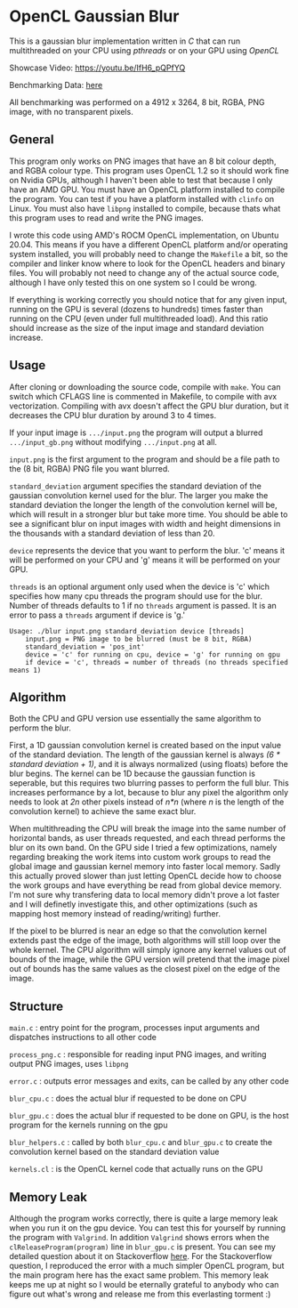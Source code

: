 # OpenCL Gaussian Blur
This is a gaussian blur implementation written in *C* that can run multithreaded on your CPU using *pthreads* or on your GPU using *OpenCL*

Showcase Video: https://youtu.be/IfH6_pQPfYQ 

Benchmarking Data: [here](https://docs.google.com/spreadsheets/d/e/2PACX-1vRb-oeR40DNBxupItV7g4kWo4vkKOww2DULMerxg2vj0lUWFjKT4EWCNUbjnS-LTIyDPZfXg3vYYcDA/pubhtml)

All benchmarking was performed on a 4912 x 3264, 8 bit, RGBA, PNG image, with no transparent pixels.

## General
This program only works on PNG images that have an 8 bit colour depth, and RGBA colour type.
This program uses OpenCL 1.2 so it should work fine on Nvidia GPUs, although I haven't been able to test that because I only have an AMD GPU.
You must have an OpenCL platform installed to compile the program. You can test if you have a platform installed with `clinfo` on Linux.
You must also have `libpng` installed to compile, because thats what this program uses to read and write the PNG images.

I wrote this code using AMD's ROCM OpenCL implementation, on Ubuntu 20.04.
This means if you have a different OpenCL platform and/or operating system installed, you will probably need to change the `Makefile` a bit, so the compiler and linker know where to look for the OpenCL headers and binary files.
You will probably not need to change any of the actual source code, although I have only tested this on one system so I could be wrong.

If everything is working correctly you should notice that for any given input, running on the GPU is several (dozens to hundreds) times faster than running on the CPU 
(even under full multithreaded load). And this ratio should increase as the size of the input image and standard deviation increase.

## Usage
After cloning or downloading the source code, compile with `make`. You can switch which CFLAGS line is commented in Makefile, to compile with avx vectorization.
Compiling with avx doesn't affect the GPU blur duration, but it decreases the CPU blur duration by around 3 to 4 times.

If your input image is `.../input.png` the program will output a blurred `.../input_gb.png` without modifying `.../input.png` at all.

`input.png` is the first argument to the program and should be a file path to the (8 bit, RGBA) PNG file you want blurred. 

`standard_deviation` argument specifies the standard deviation of the gaussian convolution kernel used for the blur.
The larger you make the standard deviation the longer the length of the convolution kernel will be, which will result in a stronger blur but take more time.
You should be able to see a significant blur on input images with width and height dimensions in the thousands with a standard deviation of less than 20.

`device` represents the device that you want to perform the blur. 'c' means it will be performed on your CPU and 'g' means it will be performed on your GPU.

`threads` is an optional argument only used when the device is 'c' which specifies how many cpu threads the program should use for the blur.
Number of threads defaults to 1 if no `threads` argument is passed. It is an error to pass a `threads` argument if device is 'g.'

```
Usage: ./blur input.png standard_deviation device [threads]
	input.png = PNG image to be blurred (must be 8 bit, RGBA)
	standard_deviation = 'pos_int'
	device = 'c' for running on cpu, device = 'g' for running on gpu
	if device = 'c', threads = number of threads (no threads specified means 1)
````

## Algorithm
Both the CPU and GPU version use essentially the same algorithm to perform the blur.

First, a 1D gaussian convolution kernel is created based on the input value of the standard deviation.
The length of the gaussian kernel is always *(6 * standard deviation + 1)*, and it is always normalized (using floats) before the blur begins.
The kernel can be 1D because the gaussian function is seperable, but this requires two blurring passes to perform the full blur.
This increases performance by a lot, because to blur any pixel the algorithm only needs to look at *2n* other pixels instead of *n\*n*
(where *n* is the length of the convolution kernel) to achieve the same exact blur.

When multithreading the CPU will break the image into the same number of horizontal bands, as user threads requested, and each thread performs the blur on its own band.
On the GPU side I tried a few optimizations, namely regarding breaking the work items into custom work groups to read the global image and gaussian kernel memory into faster local memory.
Sadly this actually proved slower than just letting OpenCL decide how to choose the work groups and have everything be read from global device memory.
I'm not sure why transfering data to local memory didn't prove a lot faster and I will definetly investigate this, and other optimizations (such as mapping host memory instead of reading/writing) further.

If the pixel to be blurred is near an edge so that the convolution kernel extends past the edge of the image,
both algorithms will still loop over the whole kernel.
The CPU algorithm will simply ignore any kernel values out of bounds of the image,
while the GPU version will pretend that the image pixel out of bounds has the same values as the closest pixel on the edge of the image.

## Structure
`main.c` : entry point for the program, processes input arguments and dispatches instructions to all other code

`process_png.c` : responsible for reading input PNG images, and writing output PNG images, uses `libpng`

`error.c` : outputs error messages and exits, can be called by any other code

`blur_cpu.c` : does the actual blur if requested to be done on CPU

`blur_gpu.c` : does the actual blur if requested to be done on GPU, is the host program for the kernels running on the gpu

`blur_helpers.c` : called by both `blur_cpu.c` and `blur_gpu.c` to create the convolution kernel based on the standard deviation value

`kernels.cl` : is the OpenCL kernel code that actually runs on the GPU

## Memory Leak
Although the program works correctly, there is quite a large memory leak when you run it on the gpu device.
You can test this for yourself by running the program with `Valgrind`.
In addition `Valgrind` shows errors when the `clReleaseProgram(program)` line in `blur_gpu.c` is present.
You can see my detailed question about it on Stackoverflow [here](https://stackoverflow.com/questions/63586015/opencl-memory-leaks-and-errors-even-after-releasing-everything-with-clrelease).
For the Stackoverflow question, I reproduced the error with a much simpler OpenCL program, but the main program here has the exact same problem.
This memory leak keeps me up at night so I would be eternally grateful to anybody who can figure out what's wrong and release me from this everlasting torment :)



